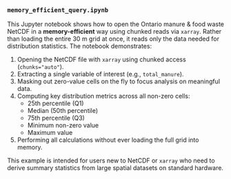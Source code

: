 ### `memory_efficient_query.ipynb`

This Jupyter notebook shows how to open the Ontario manure & food waste NetCDF in a **memory-efficient** way using chunked reads via `xarray`. Rather than loading the entire 30 m grid at once, it reads only the data needed for distribution statistics. The notebook demonstrates:

1. Opening the NetCDF file with `xarray` using chunked access (`chunks="auto"`).  
2. Extracting a single variable of interest (e.g., `total_manure`).  
3. Masking out zero-value cells on the fly to focus analysis on meaningful data.  
4. Computing key distribution metrics across all non-zero cells:  
   - 25th percentile (Q1)  
   - Median (50th percentile)  
   - 75th percentile (Q3)  
   - Minimum non-zero value  
   - Maximum value  
5. Performing all calculations without ever loading the full grid into memory.

This example is intended for users new to NetCDF or `xarray` who need to derive summary statistics from large spatial datasets on standard hardware.

